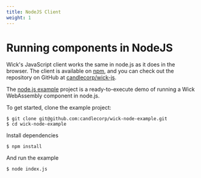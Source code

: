 ```yaml
---
title: NodeJS Client
weight: 1
---
```


# Running components in NodeJS

Wick's JavaScript client works the same in node.js as it does in the browser. The client is available on [npm](https://www.npmjs.com/package/@candlecorp/wick), and you can check out the repository on GitHub at [candlecorp/wick-js](https://github.com/candlecorp/wick-js).

The [node.js example](https://github.com/candlecorp/wick-node-example) project is a ready-to-execute demo of running a Wick WebAssembly component in node.js.

To get started, clone the example project:

```console
$ git clone git@github.com:candlecorp/wick-node-example.git
$ cd wick-node-example
```

Install dependencies

```console
$ npm install
```

And run the example

```console
$ node index.js
```
